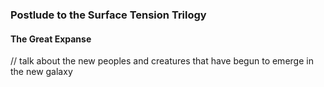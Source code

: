 ### Postlude to the Surface Tension Trilogy
#### The Great Expanse

// talk about the new peoples and creatures that have begun to emerge in the new galaxy
